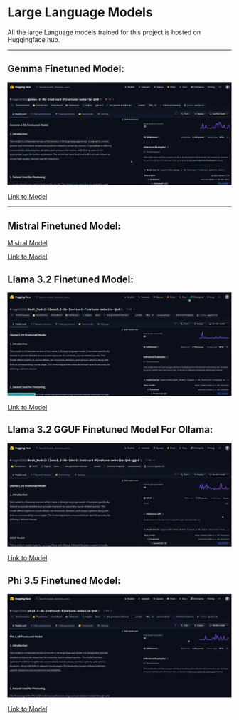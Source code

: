 # Large Language Models
All the large Language models trained for this project is hosted on Huggingface hub.
<hr>

## Gemma Finetuned Model:
![Gemma model](https://github.com/Abhinav330/MSC-Project/blob/main/Large%20Language%20Models/Gemma_model.png)

[Link to Model](https://huggingface.co/roger33303/gemma-2-9b-Instruct-Finetune-website-QnA)

<hr>

## Mistral Finetuned Model:

[Mistral Model](https://github.com/Abhinav330/MSC-Project/blob/main/Large%20Language%20Models/Mistral_model.png)

[Link to Model](https://huggingface.co/roger33303/mistral-7b-Instruct-Finetune-website-QnA)

## Llama 3.2 Finetuned Model:

![Llama 3.2 Model](https://github.com/Abhinav330/MSC-Project/blob/main/Large%20Language%20Models/llama_model.png)

[Link to Model](https://huggingface.co/roger33303/Best_Model-llama3.2-3b-Instruct-Finetune-website-QnA)

## Llama 3.2 GGUF Finetuned Model For Ollama:

![Llama 3.2 GGUF Model](https://github.com/Abhinav330/MSC-Project/blob/main/Large%20Language%20Models/llama_gguf_model.png)

[Link to Model](https://huggingface.co/roger33303/Best_Model-llama3.2-3b-16bit-Instruct-Finetune-website-QnA-gguf)


## Phi 3.5 Finetuned Model:

![Phi 3.5 Model](https://github.com/Abhinav330/MSC-Project/blob/main/Large%20Language%20Models/phi_model.png)

[Link to Model](https://huggingface.co/roger33303/phi3.5-4b-Instruct-Finetune-website-QnA)

